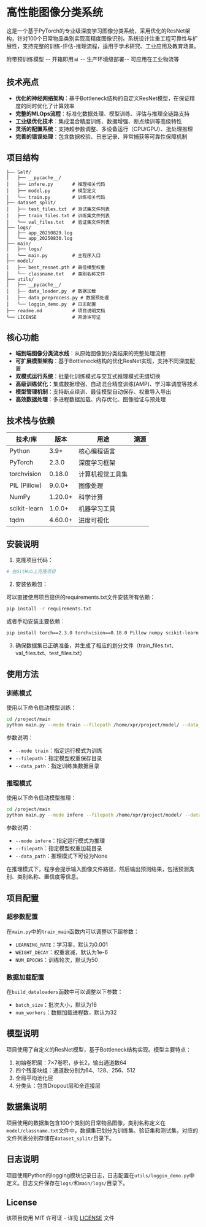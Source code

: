# 高性能图像分类系统

这是一个基于PyTorch的专业级深度学习图像分类系统，采用优化的ResNet架构，针对100个日常物品类别实现高精度图像识别。系统设计注重工程可靠性与扩展性，支持完整的训练-评估-推理流程，适用于学术研究、工业应用及教育场景。

附带预训练模型 -- 开箱即用📊 -- 生产环境级部署-- 可应用在工业物流等

## 技术亮点

- **优化的神经网络架构**：基于Bottleneck结构的自定义ResNet模型，在保证精度的同时优化了计算效率
- **完整的MLOps流程**：标准化数据处理、模型训练、评估与推理全链路支持
- **工业级优化技术**：集成混合精度训练、数据增强、断点续训等高级特性
- **灵活的配置系统**：支持超参数调整、多设备运行（CPU/GPU）、批处理推理
- **完善的错误处理**：包含数据校验、日志记录、异常捕获等可靠性保障机制

## 项目结构

```
├── Self/
│   ├── __pycache__/
│   ├── infere.py       # 推理相关代码
│   ├── model.py        # 模型定义
│   └── train.py        # 训练相关代码
├── dataset_split/
│   ├── test_files.txt  # 测试集文件列表
│   ├── train_files.txt # 训练集文件列表
│   └── val_files.txt   # 验证集文件列表
├── logs/
│   ├── app_20250829.log
│   └── app_20250830.log
├── main/
│   ├── logs/
│   └── main.py         # 主程序入口
├── model/
│   ├── best_resnet.pth # 最佳模型权重
│   └── classname.txt   # 类别名称文件
├── utils/
│   ├── __pycache__/
│   ├── data_loader.py  # 数据加载
│   ├── data_preprocess.py # 数据预处理
│   └── loggin_demo.py  # 日志配置
├── readme.md           # 项目说明文档
└── LICENSE             # 开源许可证
```

## 核心功能

- **端到端图像分类流水线**：从原始图像到分类结果的完整处理流程
- **可扩展模型架构**：基于Bottleneck结构的优化ResNet实现，支持不同深度配置
- **双模式运行系统**：批量化训练模式与交互式推理模式无缝切换
- **高级训练优化**：集成数据增强、自动混合精度训练(AMP)、学习率调度等技术
- **模型管理机制**：支持断点续训、最佳模型自动保存、权重导入导出
- **高效数据处理**：多进程数据加载、内存优化、图像验证与预处理

## 技术栈与依赖

| 技术/库 | 版本 | 用途 | 溯源 |
|---------|------|------|------|
| Python | 3.9+ | 核心编程语言 | <mcfile name="requirements.txt" path="/home/xpr/project/requirements.txt"></mcfile> |
| PyTorch | 2.3.0 | 深度学习框架 | <mcfile name="requirements.txt" path="/home/xpr/project/requirements.txt"></mcfile> |
| torchvision | 0.18.0 | 计算机视觉工具集 | <mcfile name="requirements.txt" path="/home/xpr/project/requirements.txt"></mcfile> |
| PIL (Pillow) | 9.0.0+ | 图像处理 | <mcfile name="requirements.txt" path="/home/xpr/project/requirements.txt"></mcfile> |
| NumPy | 1.20.0+ | 科学计算 | <mcfile name="requirements.txt" path="/home/xpr/project/requirements.txt"></mcfile> |
| scikit-learn | 1.0.0+ | 机器学习工具 | <mcfile name="utils/data_preprocess.py" path="/home/xpr/project/utils/data_preprocess.py"></mcfile> |
| tqdm | 4.60.0+ | 进度可视化 | <mcfile name="Self/train.py" path="/home/xpr/project/Self/train.py"></mcfile> |

## 安装说明

1. 克隆项目代码：
```bash
# 在GitHub上克隆项目
```

2. 安装依赖包：

可以直接使用项目提供的requirements.txt文件安装所有依赖：
```bash
pip install -r requirements.txt
```

或者手动安装主要依赖：
```bash
pip install torch==2.3.0 torchvision==0.18.0 Pillow numpy scikit-learn tqdm
```

3. 确保数据集已正确准备，并生成了相应的划分文件（train_files.txt、val_files.txt、test_files.txt）

## 使用方法

### 训练模式

使用以下命令启动模型训练：

```bash
cd /project/main
python main.py --mode train --filepath /home/xpr/project/model/ --data_path /path/to/your/dataset
```

参数说明：
- `--mode train`：指定运行模式为训练
- `--filepath`：指定模型权重保存目录
- `--data_path`：指定训练集数据目录

### 推理模式

使用以下命令启动模型推理：

```bash
cd /project/main
python main.py --mode infere --filepath /home/xpr/project/model/ --data_path None
```

参数说明：
- `--mode infere`：指定运行模式为推理
- `--filepath`：指定模型权重加载目录
- `--data_path`：推理模式下可设为None

在推理模式下，程序会提示输入图像文件路径，然后输出预测结果，包括预测类别、类别名称、置信度等信息。

## 项目配置

### 超参数配置

在`main.py`中的`train_main`函数内可以调整以下超参数：

- `LEARNING_RATE`：学习率，默认为0.001
- `WEIGHT_DECAY`：权重衰减，默认为1e-6
- `NUM_EPOCHS`：训练轮次，默认为50

### 数据加载配置

在`build_dataloaders`函数中可以调整以下参数：

- `batch_size`：批次大小，默认为16
- `num_workers`：数据加载进程数，默认为32

## 模型说明

项目使用了自定义的ResNet模型，基于Bottleneck结构实现。模型主要特点：

1. 初始卷积层：7×7卷积，步长2，输出通道数64
2. 四个残差块组：通道数分别为64、128、256、512
3. 全局平均池化层
4. 分类头：包含Dropout层和全连接层

## 数据集说明

项目使用的数据集包含100个类别的日常物品图像，类别名称定义在`model/classname.txt`文件中。数据集已划分为训练集、验证集和测试集，对应的文件列表分别存储在`dataset_split/`目录下。

## 日志说明

项目使用Python的logging模块记录日志，日志配置在`utils/loggin_demo.py`中定义。日志文件保存在`logs/`和`main/logs/`目录下。

## License

该项目使用 MIT 许可证 - 详见 [LICENSE](LICENSE) 文件

